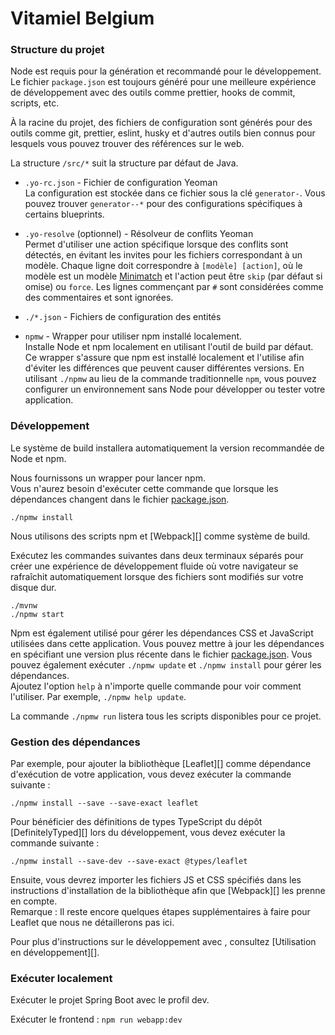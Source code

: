 # Vitamiel Belgium

### Structure du projet

Node est requis pour la génération et recommandé pour le développement. Le fichier `package.json` est toujours généré pour une meilleure expérience de développement avec des outils comme prettier, hooks de commit, scripts, etc.

À la racine du projet, des fichiers de configuration sont générés pour des outils comme git, prettier, eslint, husky et d'autres outils bien connus pour lesquels vous pouvez trouver des références sur le web.

La structure `/src/*` suit la structure par défaut de Java.

- `.yo-rc.json` - Fichier de configuration Yeoman  
  La configuration est stockée dans ce fichier sous la clé `generator-`. Vous pouvez trouver `generator--*` pour des configurations spécifiques à certains blueprints.

- `.yo-resolve` (optionnel) - Résolveur de conflits Yeoman  
  Permet d'utiliser une action spécifique lorsque des conflits sont détectés, en évitant les invites pour les fichiers correspondant à un modèle. Chaque ligne doit correspondre à `[modèle] [action]`, où le modèle est un modèle [Minimatch](https://github.com/isaacs/minimatch#minimatch) et l'action peut être `skip` (par défaut si omise) ou `force`. Les lignes commençant par `#` sont considérées comme des commentaires et sont ignorées.

- `./*.json` - Fichiers de configuration des entités

- `npmw` - Wrapper pour utiliser npm installé localement.  
  Installe Node et npm localement en utilisant l'outil de build par défaut. Ce wrapper s'assure que npm est installé localement et l'utilise afin d'éviter les différences que peuvent causer différentes versions. En utilisant `./npmw` au lieu de la commande traditionnelle `npm`, vous pouvez configurer un environnement sans Node pour développer ou tester votre application.

### Développement

Le système de build installera automatiquement la version recommandée de Node et npm.

Nous fournissons un wrapper pour lancer npm.  
Vous n'aurez besoin d'exécuter cette commande que lorsque les dépendances changent dans le fichier [package.json](package.json).

```
./npmw install
```

Nous utilisons des scripts npm et [Webpack][] comme système de build.

Exécutez les commandes suivantes dans deux terminaux séparés pour créer une expérience de développement fluide où votre navigateur se rafraîchit automatiquement lorsque des fichiers sont modifiés sur votre disque dur.

```
./mvnw
./npmw start
```

Npm est également utilisé pour gérer les dépendances CSS et JavaScript utilisées dans cette application. Vous pouvez mettre à jour les dépendances en spécifiant une version plus récente dans le fichier [package.json](package.json). Vous pouvez également exécuter `./npmw update` et `./npmw install` pour gérer les dépendances.  
Ajoutez l'option `help` à n'importe quelle commande pour voir comment l'utiliser. Par exemple, `./npmw help update`.

La commande `./npmw run` listera tous les scripts disponibles pour ce projet.

### Gestion des dépendances

Par exemple, pour ajouter la bibliothèque [Leaflet][] comme dépendance d'exécution de votre application, vous devez exécuter la commande suivante :

```
./npmw install --save --save-exact leaflet
```

Pour bénéficier des définitions de types TypeScript du dépôt [DefinitelyTyped][] lors du développement, vous devez exécuter la commande suivante :

```
./npmw install --save-dev --save-exact @types/leaflet
```

Ensuite, vous devrez importer les fichiers JS et CSS spécifiés dans les instructions d'installation de la bibliothèque afin que [Webpack][] les prenne en compte.  
Remarque : Il reste encore quelques étapes supplémentaires à faire pour Leaflet que nous ne détaillerons pas ici.

Pour plus d'instructions sur le développement avec , consultez [Utilisation en développement][].

### Exécuter localement

Exécuter le projet Spring Boot avec le profil dev.

Exécuter le frontend : `npm run webapp:dev`
